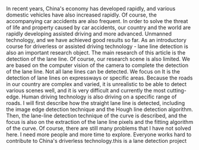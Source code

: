 In recent years, China's economy has developed rapidly, and various domestic vehicles have also increased rapidly.
Of course, the accompanying car accidents are also frequent. 
In order to solve the threat of life and property caused by car accidents, our country and the world are rapidly developing assisted driving and more advanced. 
Unmanned technology, and we have achieved good results so far. 
As an introductory course for driverless or assisted driving technology - lane line detection is also an important research object. 
The main research of this article is the detection of the lane line. 
Of course, our research scene is also limited. 
We are based on the computer vision of the camera to complete the detection of the lane line. 
Not all lane lines can be detected.
We focus on It is the detection of lane lines on expressways or specific areas. Because the roads in our country are complex and varied, it is unrealistic to be able to detect various scenes well, and it is very difficult and currently the most cutting-edge.
Human driving technology is also driving on a specific range of roads. I will first describe how the straight lane line is detected, including the image edge detection technique and the Hough line detection algorithm. 
Then, the lane-line detection technique of the curve is described, and the focus is also on the extraction of the lane line pixels and the fitting algorithm of the curve. 
Of course, there are still many problems that I have not solved here. I need more people and more time to explore. 
Everyone works hard to contribute to China's driverless technology.this is a lane detection project
